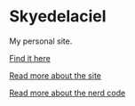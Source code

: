 # Skyedelaciel

My personal site.

[Find it here](https://skyedelaciel.com)

[Read more about the site](src/pages/about.mdx)

[Read more about the nerd code](src/pages/technology/about.mdx)
